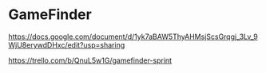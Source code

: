 # GameFinder

https://docs.google.com/document/d/1yk7aBAW5ThyAHMsjScsGrqgj_3Lv_9WjU8erywdDHxc/edit?usp=sharing

https://trello.com/b/QnuL5w1G/gamefinder-sprint

